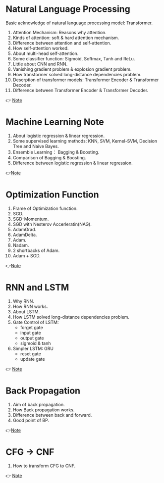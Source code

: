 #  Natural Language Processing
Basic acknowledge of natural language processing model: Transformer.

1. Attention Mechanism: Reasons why attention.
2. Kinds of attention: soft & hard attention mechanism.
3. Difference between attention and self-attention.
4. How self-attention worked.
5. About multi-head self-attention.
6. Some classifier function: Sigmoid, Softmax, Tanh and ReLu.
7. Little about CNN and RNN.
8. Vanishing gradient problem & explosion gradient problem.
9. How transformer solved long-distance dependencies problem.
10. Descrption of transformer models: Transformer Encoder & Transformer Decoder.
11. Difference between Transformer Encoder & Transformer Decoder.

👉 [Note](https://github.com/PearlCoastal/NLP_Note/blob/master/AttentionMechanism.md)

# Machine Learning Note

1. About logistic regression & linear regression.
2. Some supervised learning methods: KNN, SVM, Kernel-SVM, Decision Tree and Naive Bayes.
3. Ensemble Learning： Bagging & Boosting.
4. Comparison of Bagging & Boosting.
5. Difference between logistic regression & linear regression.

👉[Note](https://github.com/PearlCoastal/NLP_Note/blob/master/%E5%88%86%E7%B1%BB%E7%AE%97%E6%B3%95.md)

# Optimization Function

1. Frame of Optimization function.
2. SGD.
3. SGD-Momentum.
4. SGD with Nesterov Accerleratin(NAG).
5. AdamGrad.
6. AdamDelta.
7. Adam.
8. Nadam.
9. 2 shortbacks of Adam.
10. Adam + SGD.

👉[Note](https://github.com/PearlCoastal/NLP_Note/blob/master/OptimizationFunction.md)

# RNN and LSTM

1. Why RNN.
2. How RNN works.
3. About LSTM.
4. How LSTM solved long-distance dependencies problem.
5. Gate Control of LSTM:
   - forget gate
   - input gate
   - output gate
   - sigmoid & tanh
6. Simpler LSTM: GRU
   - reset gate
   - update gate

👉 [Note](https://github.com/PearlCoastal/NLP_Note/blob/master/RNN_LSTM.md)

# Back Propagation

1. Aim of back propagation.
2. How Back propagation works.
3. Difference between back and forward.
4. Good point of BP.

👉[Note](https://github.com/PearlCoastal/NLP_Note/blob/master/BackPropagation.md)

# CFG -> CNF

1. How to transform CFG to CNF.

👉 [Note](https://github.com/PearlCoastal/NLP_Note/blob/master/CFG2CNF.md)
